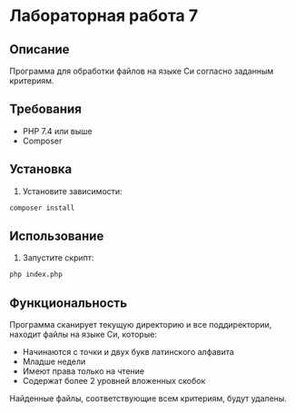 # Лабораторная работа 7

## Описание
Программа для обработки файлов на языке Си согласно заданным критериям.

## Требования
- PHP 7.4 или выше
- Composer

## Установка
1. Установите зависимости:
```bash
composer install
```

## Использование
1. Запустите скрипт:
```bash
php index.php
```

## Функциональность
Программа сканирует текущую директорию и все поддиректории, находит файлы на языке Си, которые:
- Начинаются с точки и двух букв латинского алфавита
- Младше недели
- Имеют права только на чтение
- Содержат более 2 уровней вложенных скобок

Найденные файлы, соответствующие всем критериям, будут удалены. 